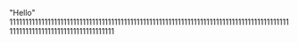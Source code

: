 "Hello" 
1111111111111111111111111111111111111111111111111111111111111111111111111111111111111111111111111111111111111111111111111